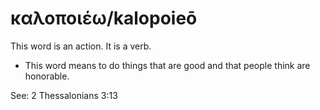 # καλοποιέω/kalopoieō

This word is an action. It is a verb.

* This word means to do things that are good and that people think are honorable.

See: 2 Thessalonians 3:13
